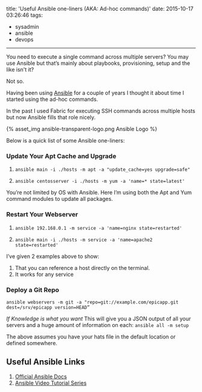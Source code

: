 title: 'Useful Ansible one-liners (AKA: Ad-hoc commands)'
date: 2015-10-17 03:26:46
tags:
  - sysadmin
  - ansible
  - devops
---

You need to execute a single command across multiple servers? You may use Ansible but that’s mainly about playbooks, provisioning, setup and the like isn't it?

Not so.

Having been using [Ansible](http://www.ansible.com/) for a couple of years I thought it about time I started using the ad-hoc commands.

In the past I used Fabric for executing SSH commands across multiple hosts but now Ansible fills that role nicely.

{% asset_img ansible-transparent-logo.png Ansible Logo %}

Below is a quick list of some Ansible one-liners:

### Update Your Apt Cache and Upgrade
1. `ansible main -i ./hosts -m apt -a "update_cache=yes upgrade=safe"`

2. `ansible centosserver -i ./hosts -m yum -a 'name=* state=latest'`

You’re not limited by OS with Ansible. Here I’m using both the Apt and Yum command modules to update all packages.

### Restart Your Webserver
1. `ansible 192.168.0.1 -m service -a 'name=nginx state=restarted'`

2. `ansible main -i ./hosts -m service -a 'name=apache2 state=restarted'`

I’ve given 2 examples above to show:
1. That you can reference a host directly on the terminal.
2. It works for any service

### Deploy a Git Repo
`ansible webservers -m git -a "repo=git://example.com/epicapp.git dest=/srv/epicapp version=HEAD”`

*If Knowledge is what you want*
This will give you a JSON output of all your servers and a huge amount of information on each:
`ansible all -m setup`

The above assumes you have your hats file in the default location or defined somewhere.

## Useful Ansible Links
1. [Official Ansible Docs](http://docs.ansible.com/ansible/intro.html)
2. [Ansible Video Tutorial Series](https://codereviewvideos.com/course/ansible-tutorial)
